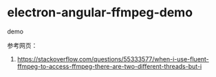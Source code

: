 # electron-angular-ffmpeg-demo
demo

参考网页：
1. https://stackoverflow.com/questions/55333577/when-i-use-fluent-ffmpeg-to-access-ffmpeg-there-are-two-different-threads-but-i
